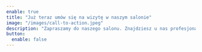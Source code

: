 ```yaml
---
enable: true
title: "Już teraz umów się na wizytę w naszym salonie"
image: "/images/call-to-action.jpeg"
description: "Zapraszamy do naszego salonu. Znajdziesz u nas profesjonalne podejście do klienta, a także szeroką gamę usług. W naszym salonie dbamy o każdy szczegół, abyś czuł się wyjątkowo."
button:
  enable: false
---
```

